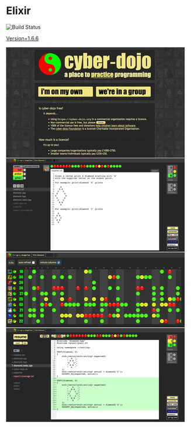 # Elixir

![Build Status](https://travis-ci.org/cyber-dojo-languages/elixir.svg?branch=master)

[Version=1.6.6](https://github.com/cyber-dojo-languages/elixir/blob/master/check_version.sh)

![cyber-dojo.org home page](https://github.com/cyber-dojo/cyber-dojo/blob/master/shared/home_page_snapshot.png)
